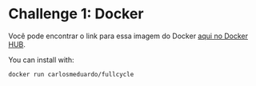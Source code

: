 <h1>Challenge 1: Docker</h1>

<p>Você pode encontrar o link para essa imagem do Docker <a href="https://hub.docker.com/r/carlosmeduardo/fullcycle">aqui no Docker HUB</a>.</p>

<p>You can install with:</p>

`docker run carlosmeduardo/fullcycle`
